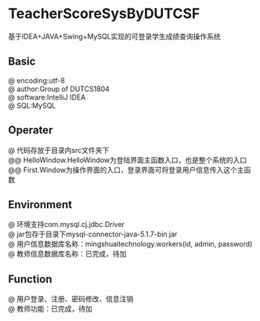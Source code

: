 # TeacherScoreSysByDUTCSF
基于IDEA+JAVA+Swing+MySQL实现的可登录学生成绩查询操作系统
## Basic
@ encoding:utf-8  
@ author:Group of DUTCS1804  
@ software:IntelliJ IDEA  
@ SQL:MySQL  
## Operater
@ 代码存放于目录内src文件夹下  
@@ HelloWindow.HelloWindow为登陆界面主函数入口，也是整个系统的入口  
@@ First.Window为操作界面的入口，登录界面可将登录用户信息传入这个主函数  
## Environment
@ 环境支持com.mysql.cj.jdbc.Driver  
@ jar包存于目录下mysql-connector-java-5.1.7-bin.jar  
@ 用户信息数据库名称：mingshuaitechnology.workers(id, admin, password)  
@ 教师信息数据库名称：已完成，待加  
## Function
@ 用户登录、注册、密码修改、信息注销  
@ 教师功能：已完成，待加  
